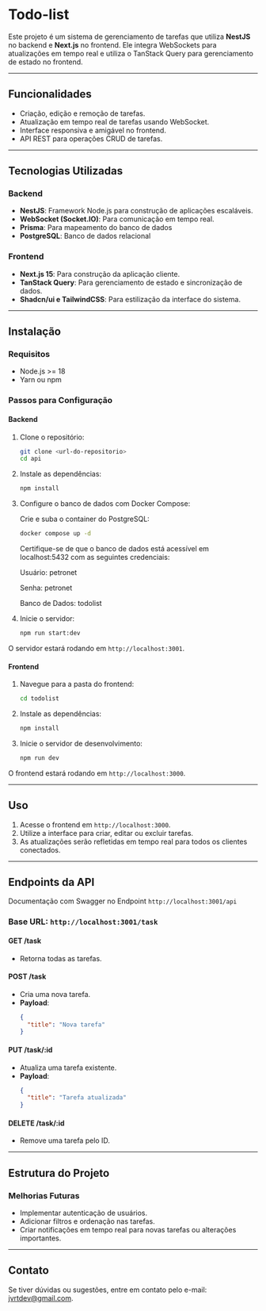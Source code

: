 # Todo-list

Este projeto é um sistema de gerenciamento de tarefas que utiliza **NestJS** no backend e **Next.js** no frontend. Ele integra WebSockets para atualizações em tempo real e utiliza o TanStack Query para gerenciamento de estado no frontend.

---

## **Funcionalidades**

- Criação, edição e remoção de tarefas.
- Atualização em tempo real de tarefas usando WebSocket.
- Interface responsiva e amigável no frontend.
- API REST para operações CRUD de tarefas.

---

## **Tecnologias Utilizadas**

### **Backend**

- **NestJS**: Framework Node.js para construção de aplicações escaláveis.
- **WebSocket (Socket.IO)**: Para comunicação em tempo real.
- **Prisma**: Para mapeamento do banco de dados
- **PostgreSQL**: Banco de dados relacional
### **Frontend**

- **Next.js 15**: Para construção da aplicação cliente.
- **TanStack Query**: Para gerenciamento de estado e sincronização de dados.
- **Shadcn/ui e TailwindCSS**: Para estilização da interface do sistema.

---

## **Instalação**

### **Requisitos**

- Node.js >= 18
- Yarn ou npm

### **Passos para Configuração**

#### **Backend**

1. Clone o repositório:

   ```bash
   git clone <url-do-repositorio>
   cd api
   ```

2. Instale as dependências:

   ```bash
   npm install
   ```
3. Configure o banco de dados com Docker Compose:

   Crie e suba o container do PostgreSQL:

   ```bash
   docker compose up -d
   ```

   Certifique-se de que o banco de dados está acessível em localhost:5432 com as seguintes credenciais:

   Usuário: petronet

   Senha: petronet

   Banco de Dados: todolist

3. Inicie o servidor:

   ```bash
   npm run start:dev
   ```

O servidor estará rodando em `http://localhost:3001`.

#### **Frontend**

1. Navegue para a pasta do frontend:

   ```bash
   cd todolist
   ```

2. Instale as dependências:

   ```bash
   npm install
   ```



1. Inicie o servidor de desenvolvimento:

   ```bash
   npm run dev
   ```

O frontend estará rodando em `http://localhost:3000`.

---

## **Uso**

1. Acesse o frontend em `http://localhost:3000`.
2. Utilize a interface para criar, editar ou excluir tarefas.
3. As atualizações serão refletidas em tempo real para todos os clientes conectados.

---

## **Endpoints da API**

Documentação com Swagger no Endpoint `http://localhost:3001/api`


### **Base URL**: `http://localhost:3001/task`

#### **GET /task**

- Retorna todas as tarefas.

#### **POST /task**

- Cria uma nova tarefa.
- **Payload**:
  ```json
  {
    "title": "Nova tarefa"
  }
  ```

#### **PUT /task/:id**

- Atualiza uma tarefa existente.
- **Payload**:
  ```json
  {
    "title": "Tarefa atualizada"
  }
  ```

#### **DELETE /task/:id**

- Remove uma tarefa pelo ID.

---

## **Estrutura do Projeto**

### **Melhorias Futuras**

- Implementar autenticação de usuários.
- Adicionar filtros e ordenação nas tarefas.
- Criar notificações em tempo real para novas tarefas ou alterações importantes.

---

## **Contato**

Se tiver dúvidas ou sugestões, entre em contato pelo e-mail:  [jvrtdev@gmail.com](mailto\:jvrtdev@gmail.com).

